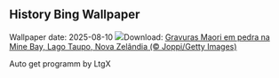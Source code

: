 ## History Bing Wallpaper
Wallpaper date: 2025-08-10
![](https://www.bing.com/th?id=OHR.MaoriRock_PT-BR7824460813_UHD.jpg&w=1000)Download: [Gravuras Maori em pedra na Mine Bay, Lago Taupo, Nova Zelândia (© Joppi/Getty Images)](https://www.bing.com/th?id=OHR.MaoriRock_PT-BR7824460813_UHD.jpg)

Auto get programm by LtgX
